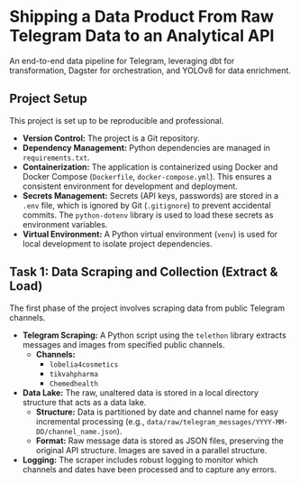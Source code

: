 # Shipping a Data Product From Raw Telegram Data to an Analytical API

An end-to-end data pipeline for Telegram, leveraging dbt for transformation, Dagster for orchestration, and YOLOv8 for data enrichment.

## Project Setup

This project is set up to be reproducible and professional.

-   **Version Control:** The project is a Git repository.
-   **Dependency Management:** Python dependencies are managed in `requirements.txt`.
-   **Containerization:** The application is containerized using Docker and Docker Compose (`Dockerfile`, `docker-compose.yml`). This ensures a consistent environment for development and deployment.
-   **Secrets Management:** Secrets (API keys, passwords) are stored in a `.env` file, which is ignored by Git (`.gitignore`) to prevent accidental commits. The `python-dotenv` library is used to load these secrets as environment variables.
-   **Virtual Environment:** A Python virtual environment (`venv`) is used for local development to isolate project dependencies.

## Task 1: Data Scraping and Collection (Extract & Load)

The first phase of the project involves scraping data from public Telegram channels.

-   **Telegram Scraping:** A Python script using the `telethon` library extracts messages and images from specified public channels.
    -   **Channels:**
        -   `lobelia4cosmetics`
        -   `tikvahpharma`
        -   `Chemedhealth`
-   **Data Lake:** The raw, unaltered data is stored in a local directory structure that acts as a data lake.
    -   **Structure:** Data is partitioned by date and channel name for easy incremental processing (e.g., `data/raw/telegram_messages/YYYY-MM-DD/channel_name.json`).
    -   **Format:** Raw message data is stored as JSON files, preserving the original API structure. Images are saved in a parallel structure.
-   **Logging:** The scraper includes robust logging to monitor which channels and dates have been processed and to capture any errors.